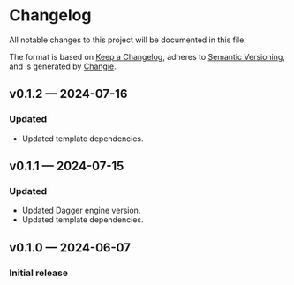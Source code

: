 # Changelog

All notable changes to this project will be documented in this file.

The format is based on [Keep a Changelog](https://keepachangelog.com/en/1.1.0/), adheres to [Semantic Versioning](https://semver.org/spec/v2.0.0.html), and is generated by [Changie](https://github.com/miniscruff/changie).

## v0.1.2 — 2024-07-16

### Updated

* Updated template dependencies.

## v0.1.1 — 2024-07-15

### Updated

* Updated Dagger engine version.
* Updated template dependencies.

## v0.1.0 — 2024-06-07

### Initial release
